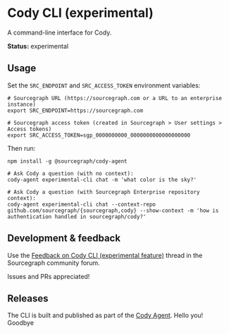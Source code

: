 # Cody CLI (experimental)

A command-line interface for Cody.

**Status:** experimental

## Usage

Set the `SRC_ENDPOINT` and `SRC_ACCESS_TOKEN` environment variables:

```
# Sourcegraph URL (https://sourcegraph.com or a URL to an enterprise instance)
export SRC_ENDPOINT=https://sourcegraph.com

# Sourcegraph access token (created in Sourcegraph > User settings > Access tokens)
export SRC_ACCESS_TOKEN=sgp_0000000000_0000000000000000000
```

Then run:

```
npm install -g @sourcegraph/cody-agent

# Ask Cody a question (with no context):
cody-agent experimental-cli chat -m 'what color is the sky?'

# Ask Cody a question (with Sourcegraph Enterprise repository context):
cody-agent experimental-cli chat --context-repo github.com/sourcegraph/{sourcegraph,cody} --show-context -m 'how is authentication handled in sourcegraph/cody?'
```

## Development & feedback

Use the [Feedback on Cody CLI (experimental feature)](https://community.sourcegraph.com/t/feedback-on-cody-cli-experimental-feature/78) thread in the Sourcegraph community forum.

Issues and PRs appreciated!

## Releases

The CLI is built and published as part of the [Cody Agent](../agent/README.md).
Hello you!
Goodbye
